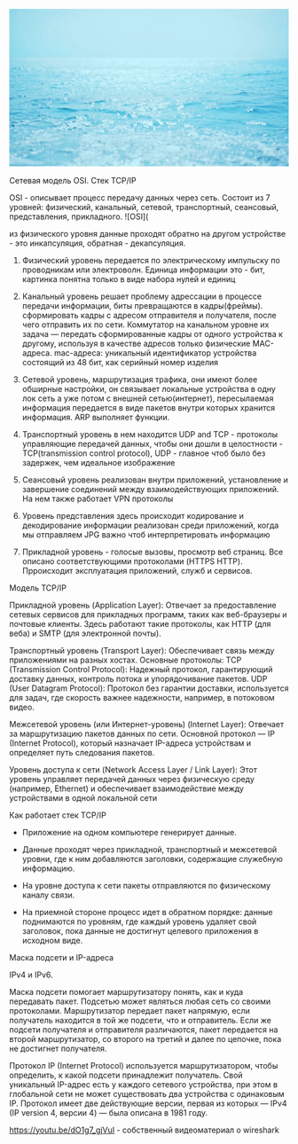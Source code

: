 ![fsddf](https://github.com/Ilya5151/mind/blob/main/sea_static.jpg)

Сетевая модель OSI. Стек TCP/IP

OSI - описывает процесс передачу данных через сеть. Состоит из 7 уровней: физический, канальный, сетевой, транспортный, сеансовый, представления, прикладного.
![OSI](

из физического уровня данные проходят обратно на другом устройстве - это инкапсуляция, обратная - декапсуляция.

1. Физический уровень передается по электрическому импульску по проводникам или электроволн. Единица информации это - бит, картинка понятна только в виде набора нулей и единиц
2. Канальный уровень решает проблему адрессации в процессе передачи информации, биты превращаются в кадры(фреймы). сформировать кадры с адресом отправителя и получателя, после чего отправить их по сети. Коммутатор на канальном уровне их задача — передать сформированные кадры от одного устройства к другому, используя в качестве адресов только физические MAC-адреса. mac-адреса: уникальный идентификатор устройства состоящий из 48 бит, как серийный номер изделия

3. Сетевой уровень, маршрутизация трафика, они имеют более обширные настройки, он связывает локальные устройства в одну лок сеть а уже потом с внешней сетью(интернет), пересылаемая информация передается в виде пакетов внутри которых хранится информация. ARP выполняет функции.

4. Транспортный уровень в нем находится UDP and TCP - протоколы управляющие передачей данных, чтобы они дошли в целостности - TCP(transmission control protocol), UDP - главное чтоб было без задержек, чем идеальное изображение

5. Сеансовый уровень реализован внутри приложений, установление и завершение соединений между взаимодействующих приложений. На нем также работает VPN протоколы

6. Уровень представления здесь происходит кодирование и декодирование информации реализован среди приложений, когда мы отправляем JPG важно чтоб интерпретировать информацию

7. Прикладной уровень - голосые вызовы, просмотр веб страниц. Все описано соответствующими протоколами (HTTPS HTTP). Прроисходит эксплуатация приложений, служб и сервисов.

Модель TCP/IP 

Прикладной уровень (Application Layer): Отвечает за предоставление сетевых сервисов для прикладных программ, таких как веб-браузеры и почтовые клиенты. Здесь работают такие протоколы, как HTTP (для веба) и SMTP (для электронной почты). 

Транспортный уровень (Transport Layer): Обеспечивает связь между приложениями на разных хостах. Основные протоколы:
TCP (Transmission Control Protocol): Надежный протокол, гарантирующий доставку данных, контроль потока и упорядочивание пакетов. 
UDP (User Datagram Protocol): Протокол без гарантии доставки, используется для задач, где скорость важнее надежности, например, в потоковом видео. 

Межсетевой уровень (или Интернет-уровень) (Internet Layer): Отвечает за маршрутизацию пакетов данных по сети. Основной протокол — IP (Internet Protocol), который назначает IP-адреса устройствам и определяет путь следования пакетов. 

Уровень доступа к сети (Network Access Layer / Link Layer): Этот уровень управляет передачей данных через физическую среду (например, Ethernet) и обеспечивает взаимодействие между устройствами в одной локальной сети

Как работает стек TCP/IP

- Приложение на одном компьютере генерирует данные. 

- Данные проходят через прикладной, транспортный и межсетевой уровни, где к ним добавляются заголовки, содержащие служебную информацию. 

- На уровне доступа к сети пакеты отправляются по физическому каналу связи. 

- На приемной стороне процесс идет в обратном порядке: данные поднимаются по уровням, где каждый уровень удаляет свой заголовок, пока данные не достигнут целевого приложения в исходном виде.

Маска подсети и IP-адреса

IPv4 и IPv6.

Маска подсети помогает маршрутизатору понять, как и куда передавать пакет. Подсетью может являться любая сеть со своими протоколами. Маршрутизатор передает пакет напрямую, если получатель находится в той же подсети, что и отправитель. Если же подсети получателя и отправителя различаются, пакет передается на второй маршрутизатор, со второго на третий и далее по цепочке, пока не достигнет получателя.

Протокол IP (Internet Protocol) используется маршрутизатором, чтобы определить, к какой подсети принадлежит получатель. Свой уникальный IP-адрес есть у каждого сетевого устройства, при этом в глобальной сети не может существовать два устройства с одинаковым IP. Протокол имеет две действующие версии, первая из которых — IPv4 (IP version 4, версии 4) — была описана в 1981 году.

https://youtu.be/dO1g7_gjVuI - собственный видеоматериал о wireshark



